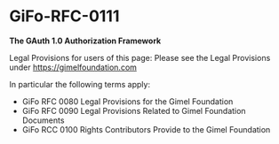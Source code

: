 # GiFo-RFC-0111
**The GAuth 1.0 Authorization Framework**

Legal Provisions for users of this page: Please see the Legal Provisions under https://gimelfoundation.com

In particular the following terms apply:

 - GiFo RFC 0080 Legal Provisions for the Gimel Foundation
 - GiFo RFC 0090 Legal Provisions Related to Gimel Foundation Documents
 - GiFo RCC 0100 Rights Contributors Provide to the Gimel Foundation


